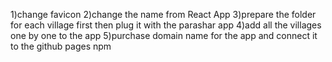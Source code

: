 1)change favicon
2)change the name from React App
3)prepare the folder for each village first then plug it with the parashar app
4)add all the villages one by one to the app
5)purchase domain name  for the app and connect it to the github pages
npm